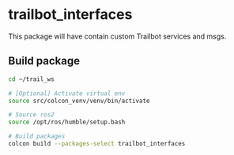 # trailbot_interfaces
This package will have contain custom Trailbot services and msgs.

## Build package
```bash
cd ~/trail_ws

# [Optional] Activate virtual env
source src/colcon_venv/venv/bin/activate

# Source ros2
source /opt/ros/humble/setup.bash 

# Build packages
colcon build --packages-select trailbot_interfaces

```